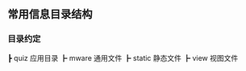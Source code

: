 ##  常用信息目录结构


### 目录约定
 ┣ quiz  应用目录
        ┣  mware    通用文件
        ┣  static   静态文件
        ┣  view     视图文件



